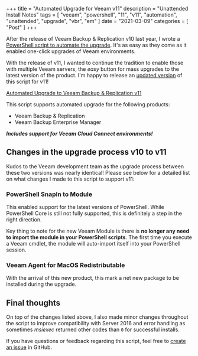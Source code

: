 +++
title = "Automated Upgrade for Veeam v11"
description = "Unattended Install Notes"
tags = [
    "veeam",
    "powershell",
    "11",
    "v11",
    "automation",
    "unattended",
    "upgrade",
    "vbr",
    "em"
]
date = "2021-03-09"
categories = [
    "Post"
]
+++

After the release of Veeam Backup & Replication v10 last year, I wrote a [PowerShell script to automate the upgrade](https://github.com/VeeamHub/powershell/tree/master/BR-UpgradeV10). It's as easy as they come as it enabled one-click upgrades of Veeam environments.

With the release of v11, I wanted to continue the tradition to enable those with multiple Veeam servers, the *easy* button for mass upgrades to the latest version of the product. I'm happy to release an [updated version](https://github.com/VeeamHub/powershell/tree/master/BR-UpgradeV11) of this script for v11!

[Automated Upgrade to Veeam Backup & Replication v11](https://github.com/VeeamHub/powershell/tree/master/BR-UpgradeV11)

This script supports automated upgrade for the following products:

* Veeam Backup & Replication
* Veeam Backup Enterprise Manager

***Includes support for Veeam Cloud Connect environments!***

## Changes in the upgrade process v10 to v11

Kudos to the Veeam development team as the upgrade process between these two versions was nearly identical! Please see below for a detailed list on what changes I made to this script to support v11:

### PowerShell SnapIn to Module

This enabled support for the latest versions of PowerShell. While PowerShell Core is still not fully supported, this is definitely a step in the right direction.

Key thing to note for the new Veeam Module is there is **no longer any need to import the module in your PowerShell scripts**. The first time you execute a Veeam cmdlet, the module will auto-import itself into your PowerShell session.

### Veeam Agent for MacOS Redistributable

With the arrival of this new product, this mark a net new package to be installed during the upgrade.

## Final thoughts

On top of the changes listed above, I also made minor changes throughout the script to improve compatibility with Server 2016 and error handling as sometimes *msiexec* returned other codes than `0` for successful installs.

If you have questions or feedback regarding this script, feel free to [create an issue](https://github.com/VeeamHub/powershell/issues/new/choose) in GitHub.
